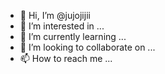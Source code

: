 - 👋 Hi, I’m @jujojijii
- 👀 I’m interested in ...
- 🌱 I’m currently learning ...
- 💞️ I’m looking to collaborate on ...
- 📫 How to reach me ...

<!---
jujojijii/jujojijii is a ✨ special ✨ repository because its `README.md` (this file) appears on your GitHub profile.
You can click the Preview link to take a look at your changes.
--->
